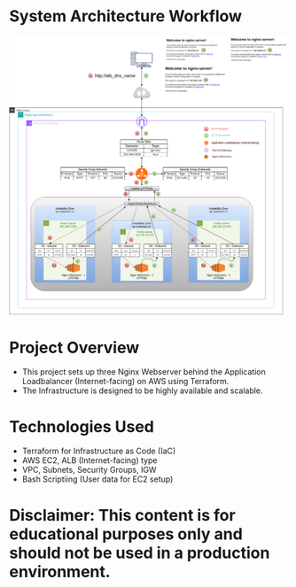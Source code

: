 # System Architecture Workflow
![image alt](https://github.com/minlawi/Nginx-ALB-Terraform/blob/7e4b7bf2df8aa179a760aac87818a51e13ef4224/nginx-alb-workflow.png)

# Project Overview
 - This project sets up three Nginx Webserver behind the Application Loadbalancer (Internet-facing) on AWS using Terraform. 
 - The Infrastructure is designed to be highly available and scalable.

# Technologies Used
 * Terraform for Infrastructure as Code (IaC)
 * AWS EC2, ALB (Internet-facing) type
 * VPC, Subnets, Security Groups, IGW
 * Bash Scriptiing (User data for EC2 setup)

# Disclaimer: This content is for educational purposes only and should not be used in a production environment.